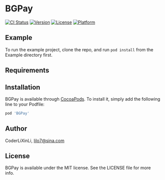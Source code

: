# BGPay

[![CI Status](https://img.shields.io/travis/CoderLiXinLi/BGPay.svg?style=flat)](https://travis-ci.org/CoderLiXinLi/BGPay)
[![Version](https://img.shields.io/cocoapods/v/BGPay.svg?style=flat)](https://cocoapods.org/pods/BGPay)
[![License](https://img.shields.io/cocoapods/l/BGPay.svg?style=flat)](https://cocoapods.org/pods/BGPay)
[![Platform](https://img.shields.io/cocoapods/p/BGPay.svg?style=flat)](https://cocoapods.org/pods/BGPay)

## Example

To run the example project, clone the repo, and run `pod install` from the Example directory first.

## Requirements

## Installation

BGPay is available through [CocoaPods](https://cocoapods.org). To install
it, simply add the following line to your Podfile:

```ruby
pod 'BGPay'
```

## Author

CoderLiXinLi, lilo7@sina.com

## License

BGPay is available under the MIT license. See the LICENSE file for more info.
